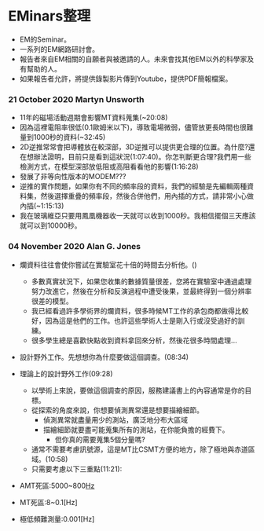 # EMinars整理
+ EM的Seminar。
+ 一系列的EM網路研討會。
+ 報告者來自EM相關的自願者與被邀請的人。未來會找其他EM以外的科學家及有幫助的人。
+ 如果報告者允許，將提供錄製影片傳到Youtube，提供PDF簡報檔案。

### 21 October 2020 Martyn Unsworth
+ 11年的磁場活動週期會影響MT資料蒐集(~20:08)
+ 因為這裡電阻率很低(0.1歐姆米以下)，導致電場微弱，儘管放更長時間也很難量到1000秒的資料(~32:45)
+ 2D逆推常常會把導體放在較深部，3D逆推可以提供更合理的位置。為什麼?還在想辦法證明，目前只是看到這狀況(1:07:40)。你怎判斷更合理?我們用一些檢測方式，在模型深部放低阻或高阻看看他的影響(1:16:28)
+ 發展了非等向性版本的MODEM???
+ 逆推的實作問題，如果你有不同的頻率段的資料，我們的經驗是先編輯兩種資料集，然後選擇重疊的頻率段，然後合併他們，用內插的方式，請非常小心做內插(~1:15:13)
+ 我在玻璃維亞只要用鳳凰機器收一天就可以收到1000秒。我相信擺個三天應該就可以到10000秒。

### 04 November 2020 Alan G. Jones
+ 爛資料往往會使你嘗試在實驗室花十倍的時間去分析他。()
  + 多數真實狀況下，如果您收集的數據質量很差，您將在實驗室中通過處理努力改進它，然後在分析和反演過程中遭受後果，並最終得到一個分辨率很差的模型。
  + 我已經看過許多學術界的爛資料，很多時候MT工作的承包商都做得比較好，因為這是他們的工作。也許這些學術人士是剛入行或沒受過好的訓練。
  + 很多學生總是喜歡快點收到資料拿回來分析，然後花很多時間處理...
+ 設計野外工作。先想想你為什麼要做這個調查。(08:34)
+ 理論上的設計野外工作(09:28)
  + 以學術上來說，要做這個調查的原因，服務建議書上的內容通常是你的目標。
  + 從探索的角度來說，你想要偵測異常還是想要描繪細節。
    + 偵測異常就盡量用少的測站，廣泛地分布大區域
    + 描繪細節就要盡可能蒐集所有的測站，在你能負擔的經費下。
      + 但你真的需要蒐集5個分量嗎?  
  + 通常不需要考慮訊號源，這是MT比CSMT方便的地方，除了極地與赤道區域。(10:58)
  + 只需要考慮以下三重點(11:21):


+ AMT死區:5000~800[Hz](28:20)
+ MT死區:8~0.1[Hz]
+ 極低頻難測量:0.001[Hz]
